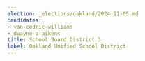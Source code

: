 ```yaml
---
election: _elections/oakland/2024-11-05.md
candidates:
- van-cedric-williams
- dwayne-a-aikens
title: School Board District 3
label: Oakland Unified School District
---
```


